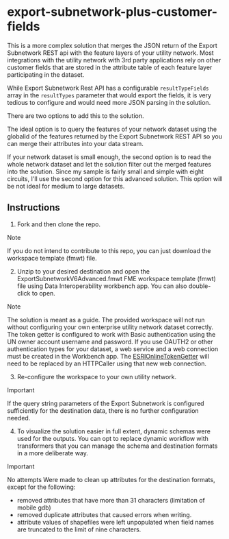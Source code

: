 # export-subnetwork-plus-customer-fields
 
This is a more complex solution that merges the JSON return of the Export Subnetwork REST api with the feature layers of your utility network. Most integrations with the utility network with 3rd party applications rely on other customer fields that are stored in the attribute table of each feature layer participating in the dataset.

While Export Subnetwork Rest API has a configurable ```resultTypeFields``` array in the ```resultTypes``` parameter that would export the fields, it is very tedious to configure and would need more JSON parsing in the solution. 

There are two options to add this to the solution. 

The ideal option is to query the features of your network dataset using the globalid of the features returned by the Export Subnetwork REST API so you can merge their attributes into your data stream. 

If your network dataset is small enough,  the second option is to read the whole network dataset and let the solution filter out the merged features into the solution. Since my sample is fairly small and simple with eight circuits, I'll use the second option for this advanced solution. This option will be not ideal for medium to large datasets.

## Instructions
1. Fork and then clone the repo. 
> [!NOTE]
> If you do not intend to contribute to this repo, you can just download the workspace template (fmwt) file.
2. Unzip to your desired destination and open the ExportSubnetworkV6Advanced.fmwt FME workspace template (fmwt) file using Data Interoperability workbench app. You can also double-click to open.

> [!NOTE]
> The solution is meant as a guide. The provided workspace will not run without configuring your own enterprise utility network dataset correctly. The token getter is configured to work with Basic authentication using the UN owner account username and password. If you use OAUTH2 or other authentication types for your dataset, a web service and a web connection must be created in the Workbench app. The [ESRIOnlineTokenGetter](https://hub.safe.com/publishers/bruceharold/transformers/esrionlinetokengetter) will need to be replaced by an HTTPCaller using that new web connection. 

3. Re-configure the workspace to your own utility network. 
> [!IMPORTANT]
> If the query string parameters of the Export Subnetwork is configured sufficiently for the destination data, there is no further configuration needed.<br/>

4. To visualize the solution easier in full extent, dynamic schemas were used for the outputs. You can opt to replace dynamic workflow with transformers that you can manage the schema and destination formats in a more deliberate way.
> [!IMPORTANT]
> No attempts Were made to clean up attributes for the destination formats, except for the following:<br/>
>   - removed attributes that have more than 31 characters (limitation of mobile gdb)<br/>
>   - removed duplicate attributes that caused errors when writing.<br/>
>   - attribute values of shapefiles were left unpopulated when field names are truncated to the limit of nine characters.<br/>




